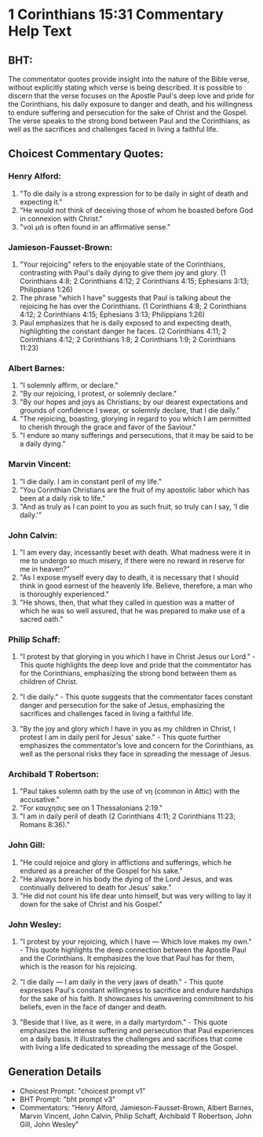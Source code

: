 # 1 Corinthians 15:31 Commentary Help Text

## BHT:
The commentator quotes provide insight into the nature of the Bible verse, without explicitly stating which verse is being described. It is possible to discern that the verse focuses on the Apostle Paul's deep love and pride for the Corinthians, his daily exposure to danger and death, and his willingness to endure suffering and persecution for the sake of Christ and the Gospel. The verse speaks to the strong bond between Paul and the Corinthians, as well as the sacrifices and challenges faced in living a faithful life.

## Choicest Commentary Quotes:
### Henry Alford:
1. "To die daily is a strong expression for to be daily in sight of death and expecting it." 
2. "He would not think of deceiving those of whom he boasted before God in connexion with Christ."
3. "ναὶ μά is often found in an affirmative sense."

### Jamieson-Fausset-Brown:
1. "Your rejoicing" refers to the enjoyable state of the Corinthians, contrasting with Paul's daily dying to give them joy and glory. (1 Corinthians 4:8; 2 Corinthians 4:12; 2 Corinthians 4:15; Ephesians 3:13; Philippians 1:26)
2. The phrase "which I have" suggests that Paul is talking about the rejoicing he has over the Corinthians. (1 Corinthians 4:8; 2 Corinthians 4:12; 2 Corinthians 4:15; Ephesians 3:13; Philippians 1:26)
3. Paul emphasizes that he is daily exposed to and expecting death, highlighting the constant danger he faces. (2 Corinthians 4:11; 2 Corinthians 4:12; 2 Corinthians 1:8; 2 Corinthians 1:9; 2 Corinthians 11:23)

### Albert Barnes:
1. "I solemnly affirm, or declare."
2. "By our rejoicing, I protest, or solemnly declare."
3. "By our hopes and joys as Christians; by our dearest expectations and grounds of confidence I swear, or solemnly declare, that I die daily."
4. "The rejoicing, boasting, glorying in regard to you which I am permitted to cherish through the grace and favor of the Saviour."
5. "I endure so many sufferings and persecutions, that it may be said to be a daily dying."

### Marvin Vincent:
1. "I die daily. I am in constant peril of my life."
2. "You Corinthian Christians are the fruit of my apostolic labor which has been at a daily risk to life."
3. "And as truly as I can point to you as such fruit, so truly can I say, 'I die daily.'"

### John Calvin:
1. "I am every day, incessantly beset with death. What madness were it in me to undergo so much misery, if there were no reward in reserve for me in heaven?"
2. "As I expose myself every day to death, it is necessary that I should think in good earnest of the heavenly life. Believe, therefore, a man who is thoroughly experienced."
3. "He shows, then, that what they called in question was a matter of which he was so well assured, that he was prepared to make use of a sacred oath."

### Philip Schaff:
1. "I protest by that glorying in you which I have in Christ Jesus our Lord." - This quote highlights the deep love and pride that the commentator has for the Corinthians, emphasizing the strong bond between them as children of Christ.

2. "I die daily." - This quote suggests that the commentator faces constant danger and persecution for the sake of Jesus, emphasizing the sacrifices and challenges faced in living a faithful life.

3. "By the joy and glory which I have in you as my children in Christ, I protest I am in daily peril for Jesus' sake." - This quote further emphasizes the commentator's love and concern for the Corinthians, as well as the personal risks they face in spreading the message of Jesus.

### Archibald T Robertson:
1. "Paul takes solemn oath by the use of νη (common in Attic) with the accusative." 
2. "For καυχησις see on 1 Thessalonians 2:19."
3. "I am in daily peril of death (2 Corinthians 4:11; 2 Corinthians 11:23; Romans 8:36)."

### John Gill:
1. "He could rejoice and glory in afflictions and sufferings, which he endured as a preacher of the Gospel for his sake."
2. "He always bore in his body the dying of the Lord Jesus, and was continually delivered to death for Jesus' sake."
3. "He did not count his life dear unto himself, but was very willing to lay it down for the sake of Christ and his Gospel."

### John Wesley:
1. "I protest by your rejoicing, which I have — Which love makes my own." - This quote highlights the deep connection between the Apostle Paul and the Corinthians. It emphasizes the love that Paul has for them, which is the reason for his rejoicing. 

2. "I die daily — I am daily in the very jaws of death." - This quote expresses Paul's constant willingness to sacrifice and endure hardships for the sake of his faith. It showcases his unwavering commitment to his beliefs, even in the face of danger and death.

3. "Beside that I live, as it were, in a daily martyrdom." - This quote emphasizes the intense suffering and persecution that Paul experiences on a daily basis. It illustrates the challenges and sacrifices that come with living a life dedicated to spreading the message of the Gospel.


## Generation Details
- Choicest Prompt: "choicest prompt v1"
- BHT Prompt: "bht prompt v3"
- Commentators: "Henry Alford, Jamieson-Fausset-Brown, Albert Barnes, Marvin Vincent, John Calvin, Philip Schaff, Archibald T Robertson, John Gill, John Wesley"
